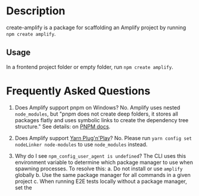 # Description

create-amplify is a package for scaffolding an Amplify project by running `npm create amplify`.

## Usage

In a frontend project folder or empty folder, run `npm create amplify`.

# Frequently Asked Questions

1. Does Amplify support pnpm on Windows?
   No. Amplify uses nested `node_modules`, but "pnpm does not create deep folders, it stores all packages flatly and uses symbolic links to create the dependency tree structure." See details: on [PNPM docs](https://pnpm.io/faq#but-the-nested-node_modules-approach-is-incompatible-with-windows).

2. Does Amplify support [Yarn Plug'n'Play](https://yarnpkg.com/features/pnp)?
   No. Please run `yarn config set nodeLinker node-modules` to use `node_modules` instead.

3. Why do I see `npm_config_user_agent is undefined`?
   The CLI uses this environment variable to determine which package manager to use when spawning processes. To resolve this:
   a. Do not install or use `amplify` globally
   b. Use the same package manager for all commands in a given project
   c. When running E2E tests locally without a package manager, set the 
